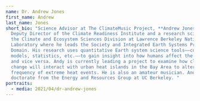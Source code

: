 ```yaml
---
name: Dr. Andrew Jones
first_name: Andrew
last_name: Jones
short_bio: "Science Advisor at The ClimateMusic Project, **Andrew Jones** is
  Deputy Director of the Climate Readiness Institute and a research scientist in
  the Climate and Ecosystem Sciences Division at Lawrence Berkeley National
  Laboratory where he leads the Society and Integrated Earth Systems Program
  Domain. His research uses quantitative Earth system science tools––computer
  models, statistics, etc.––to gain insight into how humans affect the climate
  and vice versa. Andy is currently leading a project to examine how climate
  change will interact with urban heat islands in the Bay Area to alter the
  frequency of extreme heat events. He is also an amateur musician. Andy holds a
  doctorate from the Energy and Resources Group at UC Berkeley. "
portraits:
  - media: 2021/04/dr-andrew-jones
---
```

